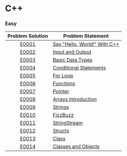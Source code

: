 # C++

### Easy

|Problem Solution|Problem Statement|
|:--------------:|-----------------|
|[E0001]|[Say "Hello, World!" With C++]|
|[E0002]|[Input and Output]|
|[E0003]|[Basic Data Types]|
|[E0004]|[Conditional Statements]|
|[E0005]|[For Loop]|
|[E0006]|[Functions]|
|[E0007]|[Pointer]|
|[E0008]|[Arrays Introduction]|
|[E0009]|[Strings]|
|[E0010]|[FizzBuzz]|
|[E0011]|[StringStream]|
|[E0012]|[Structs]|
|[E0013]|[Class]|
|[E0014]|[Classes and Objects]|


[//]: # (Easy)

[E0001]: Easy/E0001.cpp
[Say "Hello, World!" With C++]: https://www.hackerrank.com/challenges/cpp-hello-world/problem

[E0002]: Easy/E0002.cpp
[Input and Output]: https://www.hackerrank.com/challenges/cpp-input-and-output/problem

[E0003]: Easy/E0003.cpp
[Basic Data Types]: https://www.hackerrank.com/challenges/c-tutorial-basic-data-types/problem

[E0004]: Easy/E0004.cpp
[Conditional Statements]: https://www.hackerrank.com/challenges/c-tutorial-conditional-if-else/problem

[E0005]: Easy/E0005.cpp
[For Loop]: https://www.hackerrank.com/challenges/c-tutorial-for-loop/problem

[E0006]: Easy/E0006.cpp
[Functions]: https://www.hackerrank.com/challenges/c-tutorial-functions/problem

[E0007]: Easy/E0007.cpp
[Pointer]: https://www.hackerrank.com/challenges/c-tutorial-pointer/problem

[E0008]: Easy/E0008.cpp
[Arrays Introduction]: https://www.hackerrank.com/challenges/arrays-introduction/problem

[E0009]: Easy/E0009.cpp
[Strings]: https://www.hackerrank.com/challenges/c-tutorial-strings/problem

[E0010]: Easy/E0010.cpp
[FizzBuzz]: https://www.hackerrank.com/challenges/fizzbuzz/problem


[E0011]: Easy/E0011.cpp
[StringStream]: https://www.hackerrank.com/challenges/c-tutorial-stringstream/problem

[E0012]: Easy/E0012.cpp
[Structs]: https://www.hackerrank.com/challenges/c-tutorial-struct/problem

[E0013]: Easy/E0013.cpp
[Class]: https://www.hackerrank.com/challenges/c-tutorial-class/problem

[E0014]: Easy/E0012.cpp
[Classes and Objects]: https://www.hackerrank.com/challenges/classes-objects/problem
